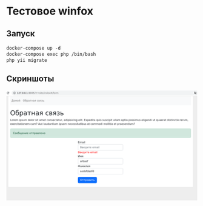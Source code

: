# Тестовое winfox

## Запуск

```
docker-compose up -d
docker-compose exec php /bin/bash
php yii migrate
```

## Скриншоты

![](./images/2023-04-20_19-58.png)
